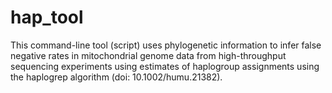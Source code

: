 hap_tool
========

This command-line tool (script) uses phylogenetic information to infer false negative rates in mitochondrial genome data from high-throughput sequencing experiments using estimates of haplogroup assignments using the haplogrep algorithm (doi: 10.1002/humu.21382).
